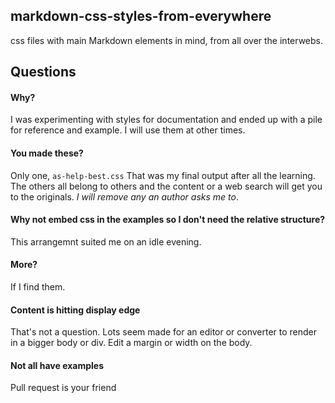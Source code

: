 ## markdown-css-styles-from-everywhere
css files with main Markdown elements in mind, from all over the interwebs.

## Questions

#### Why?
I was experimenting with styles for documentation and ended up with a pile for reference and example. I will use them at other times.

#### You made these?
Only one, `as-help-best.css` That was my final output after all the learning. The others all belong to others and the content or a web search will get you to the originals. *I will remove any an author asks me to*.

#### Why not embed css in the examples so I don't need the relative structure?
This arrangemnt suited me on an idle evening.

#### More?
If I find them.

#### Content is hitting display edge
That's not a question. Lots seem made for an editor or converter to render in a bigger body or div. Edit a margin or width on the body.

#### Not all have examples
Pull request is your friend



